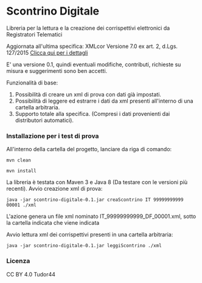 # Scontrino Digitale
Libreria per la lettura e la creazione dei corrispettivi elettronici da Registratori Telematici

Aggiornata all'ultima specifica:
XMLcor Versione 7.0 ex art. 2, d.Lgs. 127/2015
[Clicca qui per i dettagli](https://www.agenziaentrate.gov.it/portale/documents/20143/288260/Allegato+-TipiDatiCorrispettivi-V7.0+-+giugno+2020-29032021.pdf/164190b4-883e-7c43-5b41-86dbb6389eb2)

E' una versione 0.1, quindi eventuali modifiche, contributi, richieste su misura e suggerimenti sono ben accetti.

Funzionalità di base:

1) Possibilità di creare un xml di prova con dati già impostati.
2) Possibilità di leggere ed estrarre i dati da xml presenti all'interno di una cartella arbitraria.
3) Supporto totale alla specifica. (Compresi i dati provenienti dai distributori automatici).


### Installazione per i test di prova
All'interno della cartella del progetto, lanciare da riga di comando: 
```
mvn clean
```

```
mvn install
```

La libreria è testata con Maven 3 e Java 8 (Da testare con le versioni più recenti).
Avvio creazione xml di prova:
```
java -jar scontrino-digitale-0.1.jar creaScontrino IT 99999999999 00001 ./xml
```

L'azione genera un file xml nominato IT_99999999999_DF_00001.xml, sotto la cartella indicata che viene indicata

Avvio lettura xml dei corrispettivi presenti in una cartella arbitraria:
```
java -jar scontrino-digitale-0.1.jar leggiScontrino ./xml
```

### Licenza
CC BY 4.0 
Tudor44